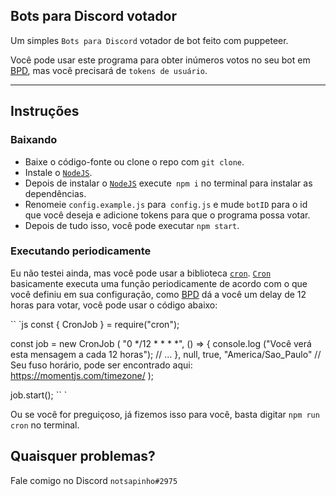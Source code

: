 ## Bots para Discord votador

Um simples `Bots para Discord` votador de bot feito com puppeteer.

Você pode usar este programa para obter inúmeros votos no seu bot em [BPD](https://botsparadiscord.com), mas você precisará de `tokens de usuário`.

<hr> </hr>

## Instruções

### Baixando

- Baixe o código-fonte ou clone o repo com `git clone`.
- Instale o [`NodeJS`](https://nodejs.org).
- Depois de instalar o [`NodeJS`](https://nodejs.org) execute` npm i` no terminal para instalar as dependências.
- Renomeie `config.example.js` para` config.js` e mude `botID` para o id que você deseja e adicione tokens para que o programa possa votar.
- Depois de tudo isso, você pode executar `npm start`.

### Executando periodicamente

Eu não testei ainda, mas você pode usar a biblioteca [`cron`](https://www.npmjs.com/package/cron). [`Cron`](https://www.npmjs.com/package/cron) basicamente executa uma função periodicamente de acordo com o que você definiu em sua configuração, como [BPD](https://botsparadiscord.com) dá a você um delay de 12 horas para votar, você pode usar o código abaixo:

`` `js
const { CronJob } = require("cron");

const job = new CronJob (
    "0 */12 * * * *",
    () => {
        console.log ("Você verá esta mensagem a cada 12 horas");
        // ...
    },
    null,
    true,
    "America/Sao_Paulo" // Seu fuso horário, pode ser encontrado aqui: https://momentjs.com/timezone/
);

job.start();
`` `

Ou se você for preguiçoso, já fizemos isso para você, basta digitar `npm run cron` no terminal.

## Quaisquer problemas?

Fale comigo no Discord `notsapinho#2975`

